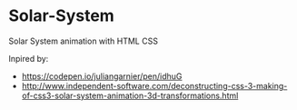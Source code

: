 # Solar-System
Solar System animation with HTML CSS

Inpired by: 
- https://codepen.io/juliangarnier/pen/idhuG
- http://www.independent-software.com/deconstructing-css-3-making-of-css3-solar-system-animation-3d-transformations.html
